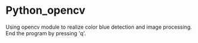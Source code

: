 # Python_opencv
Using opencv module to realize color blue detection and image processing. End the program by pressing 'q'.
